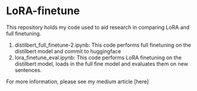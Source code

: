 # LoRA-finetune
This repository holds my code used to aid research in comparing LoRA and full finetuning.

1. distilbert_full_finetune-2.ipynb: This code performs full finetuning on the distilbert model and commit to huggingface
3. lora_finetune_eval.ipynb: This code performs LoRA finetuning on the distilbert model, loads in the full fine model and evaluates them on new sentences. 

For more information, please see my medium article [here]
